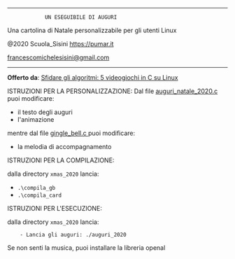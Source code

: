 _____________________________________________________________

                UN ESEGUIBILE DI AUGURI

Una cartolina di Natale personalizzabile per gli utenti Linux

@2020 Scuola_Sisini
https://pumar.it

francescomichelesisini@gmail.com
_____________________________________________________________


**Offerto da**: [Sfidare gli algoritmi: 5 videogiochi in C su Linux](https://www.amazon.it/dp/1695109325)

ISTRUZIONI PER LA PERSONALIZZAZIONE:
Dal file [auguri_natale_2020.c](auguri_natale_2020.c) puoi modificare:

- il testo degli auguri
- l'animazione

mentre dal file [gingle_bell.c ](gingle_bell.c ) puoi modificare:

- la melodia di accompagnamento

ISTRUZIONI PER LA COMPILAZIONE:

dalla directory `xmas_2020` lancia:
- `.\compila_gb`
- `.\compila_card`


ISTRUZIONI PER L'ESECUZIONE:

dalla directory `xmas_2020` lancia:
      
        - Lancia gli auguri: ./auguri_2020

Se non senti la musica, puoi installare la libreria openal
